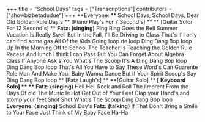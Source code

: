 +++
title = "School Days"
tags = ["Transcriptions"]
contributors = ["showbizbetadudue"]
+++
**Everyone: **
School Days, School Days, Dear Old Golden Rule Day's 
** [Piano Play's For 7 Second's] **
** [Guitar Solor For 12 Second's] **
**Fatz: (singing)**
Ring Ring  Goes the Bell
Summer Vacation Is Really Swell
But In the Fall, I'll Be Driving to Class
That's if I only can find some gas 
All Of the Kids Going loop de loop
Ding Dang Bop Ioop 
Up In the Morning Off to School
The Teacher Is Teaching the Golden Rule
Recess And lunch I think I can Pass 
But You Can Forget About Algebra Class 
If Anyone Ask's You What's The Scoop 
It's A Ding Dang Bop Ioop
Ding Dang Bop Ioop
That's All You Have to Say
These Word's Can Guarente Role Man
And Make Your Baby Wanna Dance 
But If Your Spirit Scoop's 
Say Ding Dang Bop Ioop
** [Fatz Laugh's] ** 
**[Guitar Solo] **
**[ Keyboard Solo] **
** Fatz: (singing)**
Heil Heil Rock and Roll 
The limerent From the Days Of old 
The Music Is Hot Get Out of Your Feet 
Clap your Hand's and stomp your feet 
Shot Shot What's The Scoop
Ding Dang Bop Ioop
**Everyone: (singing)**
School Day's
**Fatz: (talking)**
If That Don't Bring a Smile to Your Face
Just Think of My Baby Face 
Ha-Ha 















